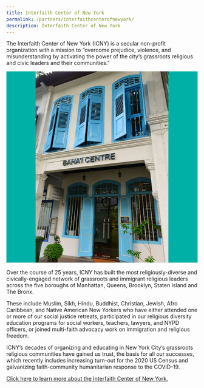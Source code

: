 ```yaml
---
title: Interfaith Center of New York
permalink: /partners/interfaithcenterofnewyork/
description: Interfaith Center of New York
---
```

The Interfaith Center of New York (ICNY) is a secular non-profit organization with a mission to “overcome prejudice, violence, and misunderstanding by activating the power of the city’s grassroots religious and civic leaders and their communities.”

![](/images/Places%20of%20Worship/BAHAI_1.jpg)

Over the course of 25 years, ICNY has built the most religiously-diverse and civically-engaged network of grassroots and immigrant religious leaders across the five boroughs of Manhattan, Queens, Brooklyn, Staten Island and The Bronx. 

These include Muslim, Sikh, Hindu, Buddhist, Christian, Jewish, Afro Caribbean, and Native American New Yorkers who have either attended one or more of our social justice retreats, participated in our religious diversity education programs for social workers, teachers, lawyers, and NYPD officers, or joined multi-faith advocacy work on immigration and religious freedom. 

ICNY’s decades of organizing and educating in New York City’s grassroots religious communities have gained us trust, the basis for all our successes, which recently includes increasing turn-out for the 2020 US Census and galvanizing faith-community humanitarian response to the COVID-19.


[Click here to learn more about the Interfaith Center of New York.](https://interfaithcenter.org/)